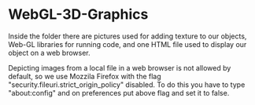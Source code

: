 # WebGL-3D-Graphics

Inside the folder there are pictures used for adding texture to our objects,
Web-GL libraries for running code,
and one HTML file used to display our object on a web browser.

Depicting images from a local file in a web browser is not allowed by default, so we use Mozzila Firefox 
with the flag "security.fileuri.strict_origin_policy" disabled.
To do this you have to type "about:config" and on preferences put above flag and set it to false.
